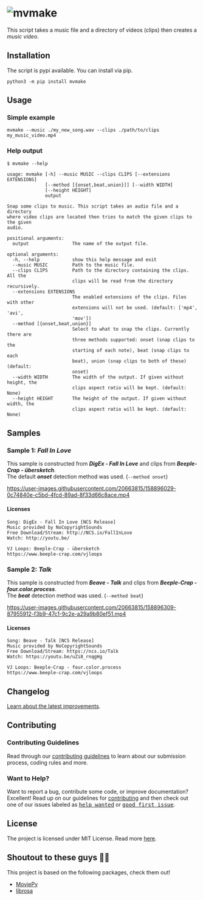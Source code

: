 # ![mvmake](https://user-images.githubusercontent.com/20663815/158886263-d3cd2695-6f28-457c-b1a3-5b342eebf818.png)

This script takes a music file and a directory of videos (clips) then creates a _music video_.

## Installation
The script is pypi available. You can install via pip.
```
python3 -m pip install mvmake
```

## Usage

### Simple example
```
mvmake --music ./my_new_song.wav --clips ./path/to/clips my_music_video.mp4
```

### Help output
```
$ mvmake --help

usage: mvmake [-h] --music MUSIC --clips CLIPS [--extensions EXTENSIONS]
              [--method [{onset,beat,union}]] [--width WIDTH]
              [--height HEIGHT]
              output

Snap some clips to music. This script takes an audio file and a directory
where video clips are located then tries to match the given clips to the given
audio.

positional arguments:
  output                The name of the output file.

optional arguments:
  -h, --help            show this help message and exit
  --music MUSIC         Path to the music file.
  --clips CLIPS         Path to the directory containing the clips. All the
                        clips will be read from the directory recursively.
  --extensions EXTENSIONS
                        The enabled extensions of the clips. Files with other
                        extensions will not be used. (default: ['mp4', 'avi',
                        'mov'])
  --method [{onset,beat,union}]
                        Select to what to snap the clips. Currently there are
                        three methods supported: onset (snap clips to the
                        starting of each note), beat (snap clips to each
                        beat), union (snap clips to both of these) (default:
                        onset)
  --width WIDTH         The width of the output. If given without height, the
                        clips aspect ratio will be kept. (default: None)
  --height HEIGHT       The height of the output. If given without width, the
                        clips aspect ratio will be kept. (default: None)
```

## Samples

### Sample 1: _Fall In Love_
This sample is constructed from ___DigEx - Fall In Love___ and clips from ___Beeple-Crap - übersketch___.  
The default ___onset___ detection method was used. (`--method onset`)

https://user-images.githubusercontent.com/20663815/158896029-0c74840e-c5bd-4fcd-89ad-8f33d66c8ace.mp4

#### Licenses
```
Song: DigEx - Fall In Love [NCS Release]
Music provided by NoCopyrightSounds
Free Download/Stream: http://NCS.io/FallInLove
Watch: http://youtu.be/

VJ Loops: Beeple-Crap - übersketch
https://www.beeple-crap.com/vjloops
```
### Sample 2: _Talk_
This sample is constructed from ___Beave - Talk___ and clips from ___Beeple-Crap - four.color.process___.  
The ___beat___ detection method was used. (`--method beat`)

https://user-images.githubusercontent.com/20663815/158896309-87955912-f3b9-47c1-9c2e-a29a9b80ef51.mp4

#### Licenses
```
Song: Beave - Talk [NCS Release]
Music provided by NoCopyrightSounds
Free Download/Stream: https://ncs.io/Talk
Watch: https://youtu.be/uZi8_rnqgHg

VJ Loops: Beeple-Crap - four.color.process
https://www.beeple-crap.com/vjloops
```

## Changelog

[Learn about the latest improvements](changelog.md).

## Contributing

### Contributing Guidelines

Read through our [contributing guidelines](contributing.md) to learn about our submission process, coding rules and more.

### Want to Help?

Want to report a bug, contribute some code, or improve documentation? Excellent! Read up on our guidelines for [contributing](contributing.md) and then check out one of our issues labeled as <kbd>[help wanted](https://github.com/kenyerman/mvmake/labels/help%20wanted)</kbd> or <kbd>[good first issue](https://github.com/kenyerman/mvmake/labels/good%20first%20issue)</kbd>.

## License

The project is licensed under MIT License. Read more [here](LICENSE).

## Shoutout to these guys 🎉💖
This project is based on the following packages, check them out!

 - [MoviePy](https://github.com/Zulko/moviepy)
 - [librosa](https://github.com/librosa/librosa)
